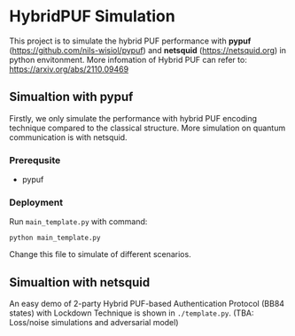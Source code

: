 # HybridPUF Simulation

This project is to simulate the hybrid PUF performance with **pypuf** (https://github.com/nils-wisiol/pypuf) and **netsquid** (https://netsquid.org) in python envitonment. More infomation of Hybrid PUF can refer to: https://arxiv.org/abs/2110.09469

## Simualtion with pypuf
Firstly, we only simulate the performance with hybrid PUF encoding technique compared to the classical structure. More simulation on quantum communication is with netsquid.

### Prerequsite

* pypuf

### Deployment
Run ```main_template.py``` with command:
```
python main_template.py
```
Change this file to simulate of different scenarios. 

## Simualtion with netsquid

An easy demo of 2-party Hybrid PUF-based Authentication Protocol (BB84 states) with Lockdown Technique is shown in ```./template.py```. (TBA: Loss/noise simulations and adversarial model)

